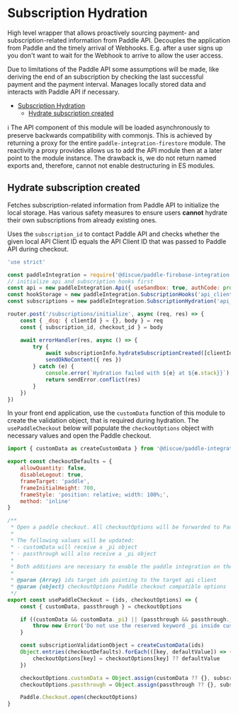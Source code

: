 # Subscription Hydration
High level wrapper that allows proactively sourcing payment- and subscription-related information from Paddle API. Decouples the application from Paddle and the timely arrival of Webhooks. E.g. after a user signs up you don't want to wait for the Webhook to arrive to allow the user access. 

Due to limitations of the Paddle API some assumptions will be made, like deriving the end of an subscription by checking the last successful payment and the payment interval. Manages locally stored data and interacts with Paddle API if necessary.

- [Subscription Hydration](#subscription-hydration)
  - [Hydrate subscription created](#hydrate-subscription-created)

:information_source: The API component of this module will be loaded asynchronously to preserve backwards compatibility with commonjs. This is achieved by returning a proxy for the entire `paddle-integration-firestore` module. The reactivity a proxy provides allows us to add the API module then at a later point to the module instance. The drawback is, we do not return named exports and, therefore, cannot not enable destructuring in ES modules.

## Hydrate subscription created
Fetches subscription-related information from Paddle API to initialize the local storage. Has various safety measures to ensure users **cannot** hydrate their own subscriptions from already existing ones. 

Uses the `subscription_id` to contact Paddle API and checks whether the given local API Client ID equals the API Client ID that was passed to Paddle API during checkout. 

```js
'use strict'

const paddleIntegration = require('@discue/paddle-firebase-integration')
// initialize api and subscription hooks first
const api = new paddleIntegration.Api({ useSandbox: true, authCode: process.env.AUTH_CODE, vendorId: process.env.VENDOR_ID })
const hookStorage = new paddleIntegration.SubscriptionHooks('api_clients')
const subscriptions = new paddleIntegration.SubscriptionHydration('api_clients', { api, hookStorage })

router.post('/subscriptions/initialize', async (req, res) => {
    const { _dsq: { clientId } = {}, body } = req
    const { subscription_id, checkout_id } = body

    await errorHandler(res, async () => {
        try {
            await subscriptionInfo.hydrateSubscriptionCreated([clientId], { subscription_id }, checkout_id)
            sendOkNoContent({ res })
        } catch (e) {
            console.error(`Hydration failed with ${e} at ${e.stack}}`)
            return sendError.conflict(res)
        }
    })
})

```

In your front end application, use the `customData` function of this module to create the validation object, that is required during hydration. The `usePaddleCheckout` below will populate the `checkoutOptions` object with necessary values and open the Paddle checkout.
```js
import { customData as createCustomData } from '@discue/paddle-integration-firestore/client'

export const checkoutDefaults = {
    allowQuantity: false,
    disableLogout: true,
    frameTarget: 'paddle',
    frameInitialHeight: 700,
    frameStyle: 'position: relative; width: 100%;',
    method: 'inline'
}

/**
 * Open a paddle checkout. All checkoutOptions will be forwarded to Paddle.Checkout.open
 * 
 * The following values will be updated:
 * - customData will receive a _pi object
 * - passthrough will also receive a _pi object
 * 
 * Both additions are necessary to enable the paddle integration on the server side.
 * 
 * @param {Array} ids target ids pointing to the target api client
 * @param {object} checkoutOptions Paddle checkout compatible options
 */
export const usePaddleCheckout = (ids, checkoutOptions) => {
    const { customData, passthrough } = checkoutOptions

    if ((customData && customData._pi) || (passthrough && passthrough._pi)) {
        throw new Error('Do not use the reserved keyword _pi inside customData or passthrough.')
    }

    const subscriptionValidationObject = createCustomData(ids)
    Object.entries(checkoutDefaults).forEach(([key, defaultValue]) => {
        checkoutOptions[key] = checkoutOptions[key] ?? defaultValue
    })

    checkoutOptions.customData = Object.assign(customData ?? {}, subscriptionValidationObject)
    checkoutOptions.passthrough = Object.assign(passthrough ?? {}, subscriptionValidationObject)

    Paddle.Checkout.open(checkoutOptions)
}
```